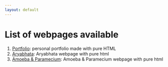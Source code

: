 ```yaml
---
layout: default
---
```


# List of webpages available

1. [Portfolio](./src/portfolio.html): personal portfolio made with pure HTML
2. [Aryabhata](./src/aryabhata.html): Aryabhata webpage with pure html
3. [Amoeba & Paramecium](./src/amoeba_paramecium.html): Amoeba & Paramecium webpage with pure html
